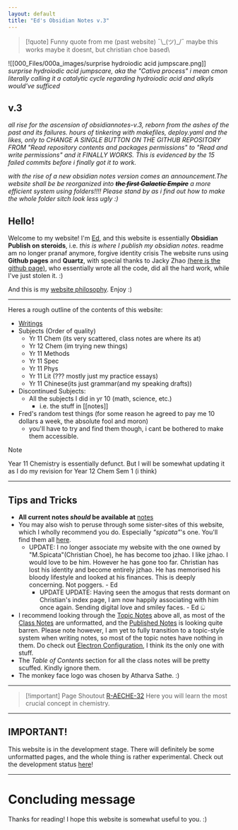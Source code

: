 ```yaml
---
layout: default
title: "Ed's Obsidian Notes v.3"
---
```


> [!quote] Funny quote from me (past website)
> ¯\\\_(ツ)\_/¯ maybe this works maybe it doesnt, but christian choe based\

![[000_Files/000a_images/surprise hydroiodic acid jumpscare.png]]
*surprise hydroiodic acid jumpscare, aka the "Cativa process" i mean cmon literally calling it a catalytic cycle regarding hydroiodic acid and alkyls would've sufficed*

## v.3
*all rise for the ascension of obsidiannotes-v.3, reborn from the ashes of the past and its failures. hours of tinkering with makefiles, deploy.yaml and the likes, only to CHANGE A SINGLE BUTTON ON THE GITHUB REPOSITORY FROM "Read repository contents and packages permissions" to "Read and write permissions" and it FINALLY WORKS. This is evidenced by the 15 failed commits before i finally got it to work.*

*with the rise of a new obsidian notes version comes an announcement.The website shall be be reorganized into **~~the first Galactic Empire~~** a more efficient system using folders!!!! Please stand by as i find out how to make the whole folder sitch look less ugly :)*

## Hello!

Welcome to my website! I'm [Ed](about.md), and this website is essentially **Obsidian Publish on steroids**, i.e. *this is where I publish my obsidian notes*. 
readme
am no longer pranaf anymore, forgive identity crisis
The website runs using **Github pages** and **Quartz**, with special thanks to Jacky Zhao [(here is the github page)](https://github.com/jackyzha0), who essentially wrote all the code, did all the hard work, while I've just stolen it. :)

And this is my [website philosophy](20-12-2022%20Website%20Philosophy). Enjoy :)

___

Heres a rough outline of the contents of this website:
- [Writings](Writings.md)
- Subjects (Order of quality)
	- Yr 11 Chem (its very scattered, class notes are where its at)
	- Yr 12 Chem (im trying new things)
	- Yr 11 Methods
	- Yr 11 Spec
	- Yr 11 Phys
	- Yr 11 Lit (??? mostly just my practice essays)
	- Yr 11 Chinese(its just grammar(and my speaking drafts))
- Discontinued Subjects:
	- All the subjects I did in yr 10 (math, science, etc.)
		- i.e. the stuff in [[notes]]
- Fred's random test things (for some reason he agreed to pay me 10 dollars a week, the absolute fool and moron)
	- you'll have to try and find them though, i cant be bothered to make them accessible.

> [!NOTE]
> Year 11 Chemistry is essentially defunct. But I will be somewhat updating it as I do my revision for Year 12 Chem  Sem 1 (i think)

___

## Tips and Tricks

- **All current notes *should* be available at** [notes](notes.md) 
- You may also wish to peruse through some sister-sites of this website, which I wholly recommend you do. Especially *"spicata"*'s one. You'll find them all [here](https://notes-coalition.github.io/).
	- UPDATE: I no longer associate my website with the one owned by "M.Spicata"(Christian Choe), he has become too jzhao. I like jzhao. I would  love to be him. However he has gone too far. Christian has lost his identity and become entirely jzhao. He has memorised his bloody lifestyle and looked at his finances. This is deeply concerning. Not poggers. - Ed
		- UPDATE UPDATE: Having seen the amogus that rests dormant on Christian's index page, I am now happily associating with him once again. Sending digital love and smiley faces. - Ed ඞ
- I recommend looking through the [Topic Notes](AECHE/AECHE%20Topic%20Notes.md) above all, as most of the [Class Notes](AECHE/AECHE%20Class%20Notes.md) are unformatted, and the [Published Notes](AECHE/11AECHE%20Published%20Notes.md) is looking quite barren. Please note however, I am yet to fully transition to a topic-style system when writing notes, so most of the topic notes have nothing in them. Do check out [Electron Configuration](AECHE/Electron%20Configuration.md), I think its the only one with stuff.
- The *Table of Contents* section for all the class notes will be pretty scuffed.  Kindly ignore them.
- The monkey face logo was chosen by Atharva Sathe. :)

___

> [!important] Page Shoutout
> [R-AECHE-32](AECHE/R-AECHE-32.md)
> Here you will learn the most crucial concept in chemistry.

___

## IMPORTANT!

This website is in the development stage. There will definitely be some unformatted pages, and the whole thing is rather experimental. Check out the development status [here](Development%20Status.md)!

___

# Concluding message

Thanks for reading! I hope this website is somewhat useful to you. :)

